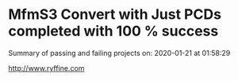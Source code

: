 # MfmS3 Convert with Just PCDs completed with 100 % success

Summary of passing and failing projects on: 2020-01-21 at 01:58:29

http://www.ryffine.com

